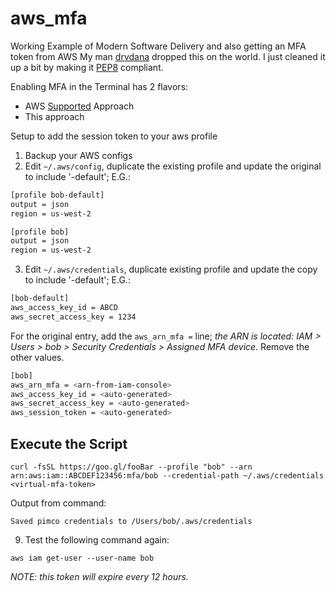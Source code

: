 # aws_mfa
Working Example of Modern Software Delivery and also getting an MFA token from AWS 
My man [drvdana] dropped this on the world. I just cleaned it up a bit by making it [PEP8] compliant. 

Enabling MFA in the Terminal has 2 flavors:
 * AWS [Supported] Approach
 * This approach

Setup to add the session token to your aws profile

1. Backup your AWS configs
2. Edit `~/.aws/config`, duplicate the existing profile and update the original to include '-default'; E.G.:
```bash
[profile bob-default]
output = json
region = us-west-2

[profile bob]
output = json
region = us-west-2
```

3. Edit `~/.aws/credentials`, duplicate existing profile and update the copy to include '-default'; E.G.:
```bash
[bob-default]
aws_access_key_id = ABCD
aws_secret_access_key = 1234
```

For the original entry, add the `aws_arn_mfa =` line; _the ARN is located: IAM > Users > bob > Security Credentials > Assigned MFA device_. Remove the other values.
```bash
[bob]
aws_arn_mfa = <arn-from-iam-console>
aws_access_key_id = <auto-generated>
aws_secret_access_key = <auto-generated>
aws_session_token = <auto-generated>
```

## Execute the Script

`curl -fsSL https://goo.gl/fooBar --profile "bob" --arn arn:aws:iam::ABCDEF123456:mfa/bob --credential-path ~/.aws/credentials <virtual-mfa-token>`


Output from command:

`Saved pimco credentials to /Users/bob/.aws/credentials`


9.	Test the following command again: 

`aws iam get-user --user-name bob`

_NOTE: this token will expire every 12 hours._



[drvdana]: https://github.com/drvdana
[Supported]: https://aws.amazon.com/premiumsupport/knowledge-center/authenticate-mfa-cli/
[PEP8]: https://www.python.org/dev/peps/pep-0008/
